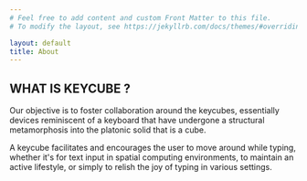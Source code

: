 ```yaml
---
# Feel free to add content and custom Front Matter to this file.
# To modify the layout, see https://jekyllrb.com/docs/themes/#overriding-theme-defaults

layout: default
title: About
---
```

## WHAT IS KEYCUBE ?

Our objective is to foster collaboration around the keycubes, essentially devices reminiscent of a keyboard that have undergone a structural metamorphosis into the platonic solid that is a cube. 

A keycube facilitates and encourages the user to move around while typing, whether it's for text input in spatial computing environments, to maintain an active lifestyle, or simply to relish the joy of typing in various settings.
